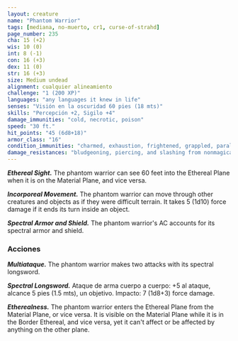 ```yaml
---
layout: creature
name: "Phantom Warrior"
tags: [mediana, no-muerto, cr1, curse-of-strahd]
page_number: 235
cha: 15 (+2)
wis: 10 (0)
int: 8 (-1)
con: 16 (+3)
dex: 11 (0)
str: 16 (+3)
size: Medium undead
alignment: cualquier alineamiento
challenge: "1 (200 XP)"
languages: "any languages it knew in life"
senses: "Visión en la oscuridad 60 pies (18 mts)"
skills: "Percepción +2, Sigilo +4"
damage_immunities: "cold, necrotic, poison"
speed: "30 ft."
hit_points: "45 (6d8+18)"
armor_class: "16"
condition_immunities: "charmed, exhaustion, frightened, grappled, paralyzed, petrified, poisoned, prone, restrained"
damage_resistances: "bludgeoning, piercing, and slashing from nonmagical attacks"
---
```


***Ethereal Sight.*** The phantom warrior can see 60 feet into the Ethereal Plane when it is on the Material Plane, and vice versa.

***Incorporeal Movement.*** The phantom warrior can move through other creatures and objects as if they were difficult terrain. It takes 5 (1d10) force damage if it ends its turn inside an object.

***Spectral Armor and Shield.*** The phantom warrior's AC accounts for its spectral armor and shield.

### Acciones

***Multiataque.*** The phantom warrior makes two attacks with its spectral longsword.

***Spectral Longsword.*** Ataque de arma cuerpo a cuerpo: +5 al ataque, alcance 5 pies (1.5 mts), un objetivo. Impacto: 7 (1d8+3) force damage.

***Etherealness.*** The phantom warrior enters the Ethereal Plane from the Material Plane, or vice versa. It is visible on the Material Plane while it is in the Border Ethereal, and vice versa, yet it can't affect or be affected by anything on the other plane.